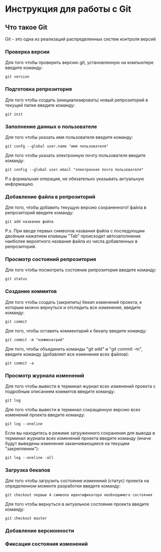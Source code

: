 # **Инструкция для работы с Git**

## Что такое Git

Git - это одна из реализаций распределенных систем контроля версий
### Проверка версии 

Для того чтобы проверить версию git, установленную на компьютере введите команду: 
 
    git version
    

### Подготовка репрозитория

Для того чтобы создать (инициализировать) новый репрозиторий в текущей папке введите команду:

    git init

### Заполнение данных о пользователе

Для того чтобы указать имя пользователя введите команду:

    git confg --global user.name "имя пользователя"

Для того чтобы указать электронную почту пользователя введите команду:

    git config --global user.email "электронная почта пользователя"
P.s формальная операция, не обязательно указывать актуальную информацию.

### Добавление файла в репрозиторий 

Для того, чтобы добавить текущую версию сохраненного! файла в репрозиторий введите команду:

    git add название файла

P.s. При вводе первых символов названия файла с последующим двойным нажатием клавишы "Tab" происходит автозаполнение наиболее вероятного названия файла из числа добавленных в репрозиторий.     

### Просмотр состояний репрозитория 
Для того чтобы посмотреть состояние репрозитория введите команду:

    git status

### Создание коммитов

Для того чтобы создать (закрепить) бекап изменений проекта, к которым можно вернуться и отследить все изменения, введите команду:  
    
    git commit

Для того, чтобы оставить комментарий к бекапу введите команду: 

    git commit -m "комменатрий"

Для того, чтобы объединить команды "git add" и "git commit -m", введите команду (добавляет все изменения всех файлов):

    git commit -a

### Просмотр журнала изменений

Для того чтобы вывести в терминал журнал всех изменений проекта с подробным описанием коммитов введите команду:

    git log

Для того чтобы вывести в терминал сокращенную версию всех изменений проекта введите команду:

    git log --oneline

Если вы находитесь в режиме загруженного сохранения для вывода в терминал журнала всех изменений проекта введите команду (иначе будут выведены изменения заканчивающиеся на текущем "закреплении"):

    git log --oneline -all

### Загрузка бекапов

Для того чтобы загрузить состояние изменений (статус) проекта на определенном моменте разработки введите команду:

    git checkout первые 4 символа идентификатора необходимого состояния

Для того чтобы вернуться в актуальное состояние проекта введите команду:

    git checkout master

    

### Добавление версионности


### Фиксация состояния изменений
